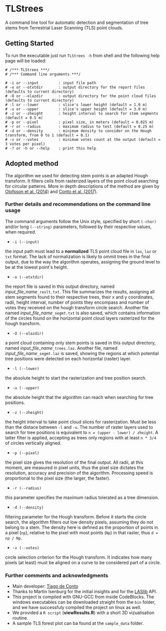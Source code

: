 # TLStrees

A command line tool for automatic detection and segmentation of tree stems from Terrestrial Laser Scanning (TLS) point clouds.

## Getting Started

To run the executable just run `TLStrees -h` from shell and the following help page will be loaded:

```
# /*** TLStrees ***/
# /*** Command line arguments ***/

# -i or --input         : input file path
# -o or --otxtdir       : output directory for the report files (defaults to current directory)
# -O or --olazdir       : output directory for the point cloud files (defaults to current directory)
# -l or --lower         : slice's lower height (default = 1.0 m)
# -u or --upper         : slice's upper height (default = 3.0 m)
# -z or --zheight       : height interval to search for stem segments (default = 0.5 m)
# -p or --pixel         : pixel size, in meters (default = 0.025 m)
# -r or --radius        : maximum radius to test (default = 0.25 m)
# -d or --density       : minimum density to consider on the Hough transform, from 0 to 1 (default = 0.1)
# -v or --votes         : minimum votes count at the output (default = 3 votes per pixel)
# -? or -h or --help    : print this help

``` 

## Adopted method

The algorithm we used for detecting stem points is an adapted Hough transform. It filters cells from rasterized layers of the point cloud searching for circular patterns. More in depth descriptions of the method are given by [Olofsson et al. (2014)](http://www.mdpi.com/2072-4292/6/5/4323) and [Conto et al. (2017)](https://doi.org/10.1016/j.compag.2017.10.019).

### Further details and recommendations on the command line usage

The command arguments follow the Unix style, specified by short `(-char)` and/or long `(--string)` parameters, followed by their respective values, when required.

* `-i (--input)`

the input path must lead to a **normalized** TLS point cloud file in `las`, `laz` or `txt` format. The lack of normalization is likely to ommit trees in the final output, due to the way the algorithm operates, assigning the ground level to be at the lowest point's height.

* `-o (--otxtdir)`

the report file is saved in this output directory, named *input_file_name*`_reslt.txt`. This file summarizes the results, assigning all stem segments found to their respective trees, their x and y coordinates, radii, height interval, number of points they encompass and number of votes they received on the hough transform circle search. Another file named *input_file_name*`_segmt.txt` is also saved, which contains information of the circles found on the horizontal point cloud layers rasterized for the hough transform.

* `-O (--olazdir)`

a point cloud containing only stem points is saved in this output directory, named *input_file_name*`_trees.laz`. Another file, named *input_file_name*`_segmt.laz` is saved, showing the regions at which potential tree positions were detected on each horizontal (raster) layer.

* `-l (--lower)`

the absolute height to start the rasterization and tree position search.

* `-u (--upper)`

the absolute height that the algorithm can reach when searching for tree positions.

* `-z (--zheight)`

the height interval to take point cloud slices for rasterization. Must be less than the distace between `-l` and `-u`. The number of raster layers used to search for tree positions is equivalent to `n = (upper - lower) / zheight`. A latter filter is applied, accepting as trees only regions with at least `n * 3/4` of circles vertically aligned.

* `-p (--pixel)`

the pixel size gives the resolution of the final output. All radii, at this moment, are measured in pixel units, thus the pixel size dictates the resolution, accuracy and precision of the algorithm. Processing speed is proportional to the pixel size (the larger, the faster).

* `-r (--radius)`

this parameter specifies the maximum radius tolerated as a tree dimension.

* `-d (--density)`

filtering parameter for the Hough transform. Before it starts the circle search, the algorithm filters out low density pixels, assuming they do not belong to a stem. The density here is defined as the proportion of points in a pixel (`np`), relative to the pixel with most points (`Np`) in that raster, thus `d = np / Np`.

* `-v (--votes)`

circle selection criterion for the Hough transform. It indicates how many pixels (at least) must be aligned on a curve to be considered part of a circle.

### Further comments and acknowledgments

* Main developer: [Tiago de Conto](https://github.com/tiagodc/)
* Thanks to Martin Isenburg for the initial insights and for the [LASlib](https://github.com/LAStools/LAStools/tree/master/LASlib) API.
* This project is compiled with GNU-GCC from inside CodeBlocks. The windows executables can be downloaded straight from the `bin` folder, and we have successfuly compiled the project on linux as well.
* We provided a `R script` (**viewResults.R**) with a short 3D vizualisation routine.
* A sample TLS forest plot can ba found at the `sample_data` folder. 
